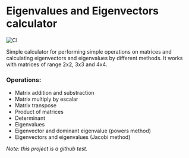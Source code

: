 # Eigenvalues and Eigenvectors calculator
![CI](https://github.com/SEscobedo/Eigenvalues_and_Eigenvectors/workflows/CI/badge.svg)

Simple calculator for performing simple operations on matrices and calculating eigenvectors and eigenvalues by different methods. It works with matrices of range 2x2, 3x3 and 4x4.

### Operations:

* Matrix addition and substraction
* Matrix multiply by escalar
* Matrix transpose
* Product of matrices
* Determinant
* Eigenvalues
* Eigenvector and dominant eigenvalue (powers method)
* Eigenvectors and eigenvalues (Jacobi method)


_Note: this project is a github test._


